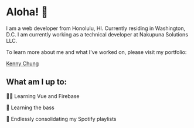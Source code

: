 # Aloha! 🤙

I am a web developer from Honolulu, HI. Currently residing in Washington, D.C. I am currently working as a technical developer at Nakupuna Solutions LLC. 

To learn more about me and what I've worked on, please visit my portfolio:

[Kenny Chung](https://kennychung.dev)

## What am I up to:
👨‍💻 Learning Vue and Firebase

🎸 Learning the bass

🎵 Endlessly consolidating my Spotify playlists
